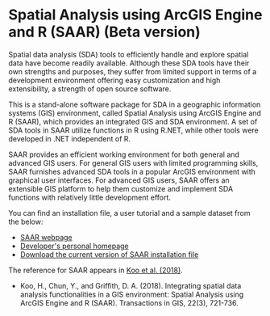 # Spatial Analysis using ArcGIS Engine and R (SAAR) (Beta version)

Spatial data analysis (SDA) tools to efficiently handle and explore spatial data have become readily available. Although these SDA tools have their own strengths and purposes, they suffer from limited support in terms of a development environment offering easy customization and high extensibility, a strength of open source software. 

This is a stand-alone software package for SDA in a geographic information systems (GIS) environment, called Spatial Analysis using ArcGIS Engine and R (SAAR), which provides an integrated GIS and SDA environment. A set of SDA tools in SAAR utilize functions in R using R.NET, while other tools were developed in .NET independent of R. 

SAAR provides an efficient working environment for both general and advanced GIS users. For general GIS users with limited programming skills, SAAR furnishes advanced SDA tools in a popular ArcGIS environment with graphical user interfaces. For advanced GIS users, SAAR offers an extensible GIS platform to help them customize and implement SDA functions with relatively little development effort. 

You can find an installation file, a user tutorial and a sample dataset from the below:
- [SAAR webpage](https://thesaar.github.io)
- [Developer's personal homepage](https://hymokoo.weebly.com/gis-applications.html)
- [Download the current version of SAAR installation file](https://www.utdallas.edu/~yxc070300/SAAR/Setup_saar_103.msi)

The reference for SAAR appears in [Koo et al. (2018)](https://onlinelibrary.wiley.com/doi/abs/10.1111/tgis.12452).
- Koo, H., Chun, Y., and Griffith, D. A. (2018). Integrating spatial data analysis functionalities in a GIS environment: Spatial Analysis using ArcGIS Engine and R (SAAR). Transactions in GIS, 22(3), 721-736.
